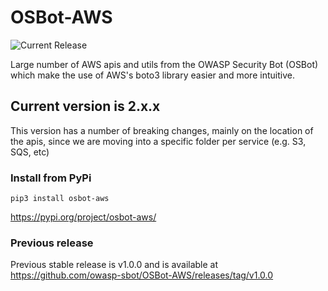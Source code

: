 # OSBot-AWS

![Current Release](https://img.shields.io/badge/release-v2.22.0-blue)

Large number of AWS apis and utils from the OWASP Security Bot (OSBot) which make
the use of AWS's boto3 library easier and more intuitive.

## Current version is 2.x.x 

This version has a number of breaking changes, mainly on the location of the apis, 
since we are moving into a specific folder per service (e.g. S3, SQS, etc)

### Install from PyPi

`pip3 install osbot-aws`

https://pypi.org/project/osbot-aws/

### Previous release

Previous stable release is v1.0.0 and is available at https://github.com/owasp-sbot/OSBot-AWS/releases/tag/v1.0.0
